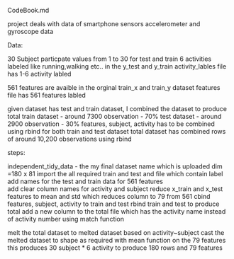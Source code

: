 CodeBook.md 

project deals with data of smartphone sensors accelerometer and gyroscope data 

Data:

30 Subject particpate values from 1 to 30 for test and train 
6 activities labeled like running,walking etc.. in the y_test and y_train 
activity_lables file has 1-6 activity labled 

561 features are avaible in the orginal train_x and train_y dataset
features file has 561 features labled 

given dataset has test and train dataset, I combined the dataset to produce total
train dataset - around 7300 observation - 70% 
test dataset - around 2900 observation - 30% 
features, subject, activity has to be combined using rbind for both train and test dataset
total dataset has combined rows of around 10,200 observations using rbind

steps:

independent_tidy_data - the my final dataset name which is uploaded  dim =180 x 81 
import the all required train and test and file which contain label
add names for the test and train data for 561 features  
add clear column names for activity and subject 
reduce x_train and x_test features to mean and std which reduces column to 79 from 561 
cbind features, subject, activity to train and test 
rbind train and test to produce total 
add a new column to the total file which has the activity name instead of activity number using match function

melt the total dataset to melted dataset based on activity~subject 
cast the melted dataset to shape as required with mean function on the 79 features 
this produces 30 subject * 6 activity to produce 180 rows and 79 features 












